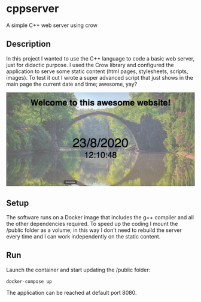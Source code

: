 # cppserver
A simple C++ web server using crow

## Description

In this project I wanted to use the C++ language to code a basic web server, just for didactic purpose. I used the Crow library and configured the application to serve some static content (html pages, stylesheets, scripts, images). To test it out I wrote a super advanced script that just shows in the main page the current date and time; awesome, yay?

![](github/screenshot.png)

## Setup

The software runs on a Docker image that includes the g++ compiler and all the other dependencies required. To speed up the coding I mount the /public folder as a volume; in this way I don't need to rebuild the server every time and I can work independently on the static content.

## Run

Launch the container and start updating the /public folder:

```
docker-compose up
```

The application can be reached at default port 8080.
